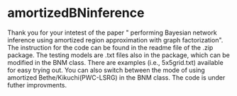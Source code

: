 # amortizedBNinference
Thank you for your intetest of the paper " performing Bayesian network inference using amortized region approximation with graph factorization". 
The instruction for the code can be found in the readme file of the .zip package. The testing models are .txt files also in the package, which can be modified in the BNM class. 
There are examples (i.e., 5x5grid.txt) available for easy trying out. You can also switch between the mode of using amortized Bethe/Kikuchi(PWC-LSRG) in the BNM class. The code is under futher improvments.  
